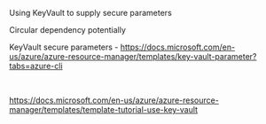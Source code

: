 Using KeyVault to supply secure parameters 

 

Circular dependency potentially 

 

KeyVault secure parameters - 
https://docs.microsoft.com/en-us/azure/azure-resource-manager/templates/key-vault-parameter?tabs=azure-cli 

  

https://docs.microsoft.com/en-us/azure/azure-resource-manager/templates/template-tutorial-use-key-vault 